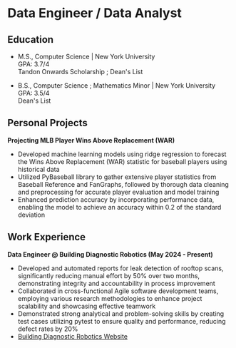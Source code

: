 # Data Engineer / Data Analyst

## Education
- M.S., Computer Science | New York University  
  GPA: 3.7/4  
  Tandon Onwards Scholarship ; Dean's List

- B.S., Computer Science ; Mathematics Minor | New York University  
  GPA: 3.5/4  
  Dean's List


## Personal Projects
**Projecting MLB Player Wins Above Replacement (WAR)**
- Developed machine learning models using ridge regression to forecast the Wins Above Replacement (WAR) statistic for baseball players using historical data
- Utilized PyBaseball library to gather extensive player statistics from Baseball Reference and FanGraphs, followed by thorough data cleaning and preprocessing for accurate player evaluation and model training
- Enhanced prediction accuracy by incorporating performance data, enabling the model to achieve an accuracy within 0.2 of the standard deviation

## Work Experience
**Data Engineer @ Building Diagnostic Robotics (May 2024 - Present)**
- Developed and automated reports for leak detection of rooftop scans, significantly reducing manual effort by 50% over two months, demonstrating integrity and accountability in process improvement
- Collaborated in cross-functional Agile software development teams, employing various research methodologies to enhance project scalability and showcasing effective teamwork
- Demonstrated strong analytical and problem-solving skills by creating test cases utilizing pytest to ensure quality and performance, reducing defect rates by 20%
- [Building Diagnostic Robotics Website](https://www.buildingdiagnosticrobotics.com/)
